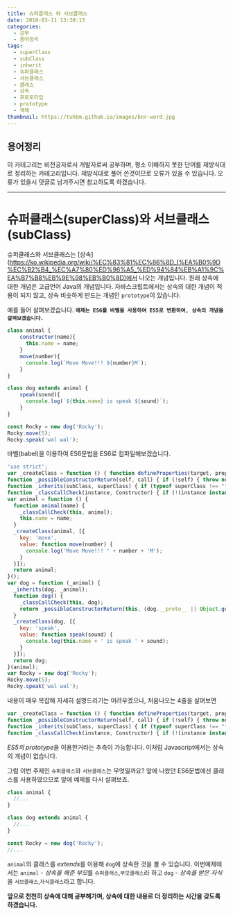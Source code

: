 ```yaml
---
title: 슈퍼클래스 와 서브클래스
date: 2018-03-11 13:30:13
categories:
  - 공부
  - 용어정리
tags:
  - superClass
  - subClass
  - inherit
  - 슈퍼클래스
  - 서브클래스
  - 클래스
  - 상속
  - 프로토타입
  - prototype
  - 객체
thumbnail: https://tuhbm.github.io/images/bnr-word.jpg
---
```

## 용어정리
이 카테고리는 비전공자로서 개발자로써 공부하며, 평소 이해하지 못한 단어를 제방식대로 정리하는 카테고리입니다.
제방식대로 풀어 쓴것이므로 오류가 있을 수 있습니다.
오류가 있을시 댓글로 남겨주시면 참고하도록 하겠습니다.
*****

# 슈퍼클래스(superClass)와 서브클래스(subClass)
슈퍼클래스와 서브클래스는 [상속](https://ko.wikipedia.org/wiki/%EC%83%81%EC%86%8D_(%EA%B0%9D%EC%B2%B4_%EC%A7%80%ED%96%A5_%ED%94%84%EB%A1%9C%EA%B7%B8%EB%9E%98%EB%B0%8D)에서 나오는 개념입니다.
원래 상속에 대한 개념은 고급언어 Java의 개념입니다.
자바스크립트에서는 상속의 대한 개념이 적용이 되지 않고, 상속 비슷하게 만드는 개념인 `prototype`이 있습니다.
<!-- more -->
예를 들어 살펴보겠습니다.
****`예제는 ES6를 바벨을 사용하여 ES5로 변환하여, 상속의 개념을 살펴보겠습니다.`****
```javascript
class animal {
    constructor(name){
      this.name = name;
    }
    move(number){
      console.log(`Move Move!!! ${number}M`);
    }
}

class dog extends animal {
	speak(sound){
      console.log(`${this.name} is speak ${sound}`);
    }
}

const Rocky = new dog('Rocky');
Rocky.move(5);
Rocky.speak('wal wal');
```
바벨(babel)을 이용하여 ES6문법을 ES6로 컴파일해보겠습니다.
```javascript
'use strict';
var _createClass = function () { function defineProperties(target, props) { for (var i = 0; i < props.length; i++) { var descriptor = props[i]; descriptor.enumerable = descriptor.enumerable || false; descriptor.configurable = true; if ("value" in descriptor) descriptor.writable = true; Object.defineProperty(target, descriptor.key, descriptor); } } return function (Constructor, protoProps, staticProps) { if (protoProps) defineProperties(Constructor.prototype, protoProps); if (staticProps) defineProperties(Constructor, staticProps); return Constructor; }; }();
function _possibleConstructorReturn(self, call) { if (!self) { throw new ReferenceError("this hasn't been initialised - super() hasn't been called"); } return call && (typeof call === "object" || typeof call === "function") ? call : self; }
function _inherits(subClass, superClass) { if (typeof superClass !== "function" && superClass !== null) { throw new TypeError("Super expression must either be null or a function, not " + typeof superClass); } subClass.prototype = Object.create(superClass && superClass.prototype, { constructor: { value: subClass, enumerable: false, writable: true, configurable: true } }); if (superClass) Object.setPrototypeOf ? Object.setPrototypeOf(subClass, superClass) : subClass.__proto__ = superClass; }
function _classCallCheck(instance, Constructor) { if (!(instance instanceof Constructor)) { throw new TypeError("Cannot call a class as a function"); } }
var animal = function () {
  function animal(name) {
    _classCallCheck(this, animal);
    this.name = name;
  }
  _createClass(animal, [{
    key: 'move',
    value: function move(number) {
      console.log('Move Move!!! ' + number + 'M');
    }
  }]);
  return animal;
}();
var dog = function (_animal) {
  _inherits(dog, _animal);
  function dog() {
    _classCallCheck(this, dog);
    return _possibleConstructorReturn(this, (dog.__proto__ || Object.getPrototypeOf(dog)).apply(this, arguments));
  }
  _createClass(dog, [{
    key: 'speak',
    value: function speak(sound) {
      console.log(this.name + ' is speak ' + sound);
    }
  }]);
  return dog;
}(animal);
var Rocky = new dog('Rocky');
Rocky.move(5);
Rocky.speak('wal wal');
```
내용이 매우 복잡해 자세히 설명드리기는 어려우겠으나, 처음나오는 4줄을 살펴보면
```javascript
var _createClass = function () { function defineProperties(target, props) { for (var i = 0; i < props.length; i++) { var descriptor = props[i]; descriptor.enumerable = descriptor.enumerable || false; descriptor.configurable = true; if ("value" in descriptor) descriptor.writable = true; Object.defineProperty(target, descriptor.key, descriptor); } } return function (Constructor, protoProps, staticProps) { if (protoProps) defineProperties(Constructor.prototype, protoProps); if (staticProps) defineProperties(Constructor, staticProps); return Constructor; }; }();
function _possibleConstructorReturn(self, call) { if (!self) { throw new ReferenceError("this hasn't been initialised - super() hasn't been called"); } return call && (typeof call === "object" || typeof call === "function") ? call : self; }
function _inherits(subClass, superClass) { if (typeof superClass !== "function" && superClass !== null) { throw new TypeError("Super expression must either be null or a function, not " + typeof superClass); } subClass.prototype = Object.create(superClass && superClass.prototype, { constructor: { value: subClass, enumerable: false, writable: true, configurable: true } }); if (superClass) Object.setPrototypeOf ? Object.setPrototypeOf(subClass, superClass) : subClass.__proto__ = superClass; }
function _classCallCheck(instance, Constructor) { if (!(instance instanceof Constructor)) { throw new TypeError("Cannot call a class as a function"); } }
```
*ES5의 prototype*을 이용한거라는 추측이 가능합니다.
이처럼 Javascript에서는 상속의 개념이 없습니다.

그럼 이번 주제인  `슈퍼클래스`와 `서브클래스`는 무엇일까요?
앞에 나왔던 ES6문법에선 클래스를 사용하였으므로 앞에 예제를 다시 살펴보죠.
```javascript
class animal {
  //...
}

class dog extends animal {
  //...
}

const Rocky = new dog('Rocky');
//...
```
`animal`의 클래스를 *extends*를 이용해 `dog`에 상속한 것을 볼 수 있습니다.
 이번예제에서는
`animal` - *상속을 해준 부모*를 `슈퍼클래스`,`부모클래스`라 하고
`dog` - *상속을 받은 자식*을 `서브클래스`,`자식클래스`라고 합니다.

**앞으로 천천히 상속에 대해 공부해가며, 상속에 대한 내용르 더 정리하는 시간을 갖도록 하겠습니다.**

